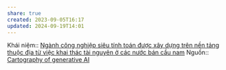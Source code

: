 ```yaml
---
share: true
created: 2023-09-05T16:17
updated: 2024-09-19T14:01
---
```

Khái niệm:: 
[Ngành công nghiệp siêu tính toán được xây dựng trên nền tảng thuộc địa từ việc khai thác tài nguyên ở các nước bán cầu nam](../../Trung%20t%C3%A2m%20d%E1%BB%AF%20li%E1%BB%87u/Ng%C3%A0nh%20c%C3%B4ng%20nghi%E1%BB%87p%20si%C3%AAu%20t%C3%ADnh%20to%C3%A1n%20%C4%91%C6%B0%E1%BB%A3c%20x%C3%A2y%20d%E1%BB%B1ng%20tr%C3%AAn%20n%E1%BB%81n%20t%E1%BA%A3ng%20thu%E1%BB%99c%20%C4%91%E1%BB%8Ba%20t%E1%BB%AB%20vi%E1%BB%87c%20khai%20th%C3%A1c%20t%C3%A0i%20nguy%C3%AAn%20%E1%BB%9F%20c%C3%A1c%20n%C6%B0%E1%BB%9Bc%20b%C3%A1n%20c%E1%BA%A7u%20nam.md)
Nguồn:: [Cartography of generative AI](https://cartography-of-generative-ai.net/)